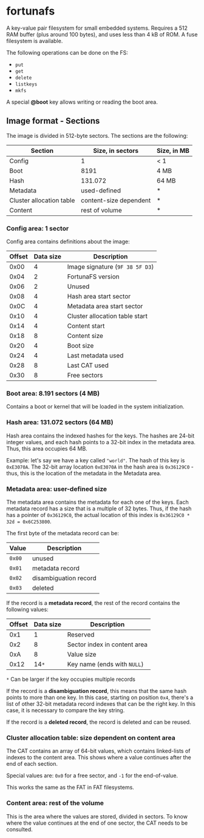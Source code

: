 # fortunafs

A key-value pair filesystem for small embedded systems. Requires a 512 RAM buffer (plus around 100 bytes), and uses less than 4 kB of ROM. A fuse filesystem is available.

The following operations can be done on the FS:

* `put`
* `get`
* `delete`
* `listkeys`
* `mkfs`

A special **@boot** key allows writing or reading the boot area.

## Image format - Sections

The image is divided in 512-byte sectors. The sections are the following:

| Section                  | Size, in sectors       | Size, in MB |
|--------------------------|------------------------|-------------|
| Config                   | 1                      | < 1         |
| Boot                     | 8191                   | 4 MB        |
| Hash                     | 131.072                | 64 MB       |
| Metadata                 | used-defined           | *           |
| Cluster allocation table | content-size dependent | *           |
| Content                  | rest of volume         | *           |

### Config area: 1 sector

Config area contains definitions about the image:

| Offset | Data size | Description                     |
|--------|-----------|---------------------------------|
| 0x00   | 4         | Image signature (`9F 38 5F D3`) |
| 0x04   | 2         | FortunaFS version               |
| 0x06   | 2         | Unused                          |
| 0x08   | 4         | Hash area start sector          |
| 0x0C   | 4         | Metadata area start sector      |
| 0x10   | 4         | Cluster allocation table start  |
| 0x14   | 4         | Content start                   |
| 0x18   | 8         | Content size                    |
| 0x20   | 4         | Boot size                       |
| 0x24   | 4         | Last metadata used              |
| 0x28   | 8         | Last CAT used                   |
| 0x30   | 8         | Free sectors                    |

### Boot area: 8.191 sectors (4 MB)

Contains a boot or kernel that will be loaded in the system initialization.

### Hash area: 131.072 sectors (64 MB)

Hash area contains the indexed hashes for the keys. The hashes are 24-bit integer values, and each hash points to a 32-bit index in the metadata area.
Thus, this area occupies 64 MB.

Example: let's say we have a key called `"world"`. The hash of this key is `0xE3070A`.
The 32-bit array location `0xE3070A` in the hash area is `0x36129C0` - thus, this is the location of the
metadata in the Metadata area.

### Metadata area: user-defined size

The metadata area contains the metadata for each one of the keys. Each metadata record has a size that is a multiple
of 32 bytes. Thus, if the hash has a pointer of `0x36129C0`, the actual location of this index is `0x36129C0 * 32d = 0x6C253800`.

The first byte of the metadata record can be:

| Value   | Description           |
|---------|-----------------------|
| `0x00`  | unused                |
| `0x01`  | metadata record       |
| `0x02`  | disambiguation record |
| `0x03`  | deleted               |

If the record is a **metadata record**, the rest of the record contains the following values:

| Offset | Data size | Description                  |
|--------|-----------|------------------------------|
 | 0x1    | 1         | Reserved                     |
| 0x2    | 8         | Sector index in content area |
| 0xA    | 8         | Value size                   |
| 0x12   | 14`*`     | Key name (ends with `NULL`)  |
`*` Can be larger if the key occupies multiple records

If the record is a **disambiguation record**, this means that the same hash points to more than one key.
In this case, starting on position `0x4`, there's a list of other 32-bit metadata record indexes that can be the right key.
In this case, it is necessary to compare the key string.

If the record is a **deleted record**, the record is deleted and can be reused.

### Cluster allocation table: size dependent on content area

The CAT contains an array of 64-bit values, which contains linked-lists of indexes to the content area.
This shows where a value continues after the end of each section.

Special values are: `0x0` for a free sector, and `-1` for the end-of-value.

This works the same as the FAT in FAT filesystems.

### Content area: rest of the volume

This is the area where the values are stored, divided in sectors. To know where the value continues at the
end of one sector, the CAT needs to be consulted.

